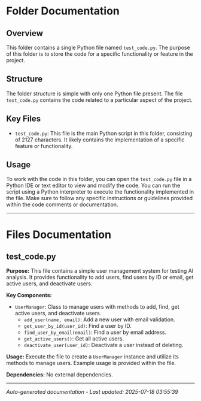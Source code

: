 # Folder Documentation

## Overview
This folder contains a single Python file named `test_code.py`. The purpose of this folder is to store the code for a specific functionality or feature in the project.

## Structure
The folder structure is simple with only one Python file present. The file `test_code.py` contains the code related to a particular aspect of the project.

## Key Files
- `test_code.py`: This file is the main Python script in this folder, consisting of 2127 characters. It likely contains the implementation of a specific feature or functionality.

## Usage
To work with the code in this folder, you can open the `test_code.py` file in a Python IDE or text editor to view and modify the code. You can run the script using a Python interpreter to execute the functionality implemented in the file. Make sure to follow any specific instructions or guidelines provided within the code comments or documentation.

---

# Files Documentation

## test_code.py

**Purpose:** This file contains a simple user management system for testing AI analysis. It provides functionality to add users, find users by ID or email, get active users, and deactivate users.

**Key Components:**
- `UserManager`: Class to manage users with methods to add, find, get active users, and deactivate users.
  - `add_user(name, email)`: Add a new user with email validation.
  - `get_user_by_id(user_id)`: Find a user by ID.
  - `find_user_by_email(email)`: Find a user by email address.
  - `get_active_users()`: Get all active users.
  - `deactivate_user(user_id)`: Deactivate a user instead of deleting.

**Usage:** Execute the file to create a `UserManager` instance and utilize its methods to manage users. Example usage is provided within the file.

**Dependencies:** No external dependencies.

---
*Auto-generated documentation - Last updated: 2025-07-18 03:55:39*
